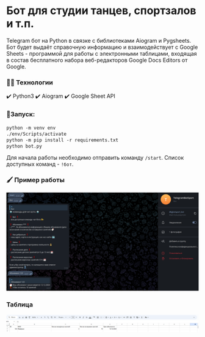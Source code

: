 # Бот для студии танцев, спортзалов и т.п.

Telegram бот на Python в связке с библиотеками Aiogram и Pygsheets. 
Бот будет выдаёт справочную информацию и взаимодействует с Google Sheets - программой для работы с электронными таблицами, входящая в состав бесплатного набора веб-редакторов Google Docs Editors от Google.

### 👨‍💻 Технологии
  :heavy_check_mark: Python3 :heavy_check_mark: Aiogram :heavy_check_mark: Google Sheet API

### 👾Запуск:
```
python -m venv env
./env/Scripts/activate 
python -m pip install -r requirements.txt
python bot.py
```
Для начала работы необходимо отправить команду ```/start```. Список доступных команд - ```!бот```.

### 🖌️ Пример работы
![alt text](https://github.com/abzikoff/telegrambotsport/blob/main/screens/image.png)


### Таблица
![alt text](https://github.com/abzikoff/telegrambotsport/blob/main/screens/table.png)